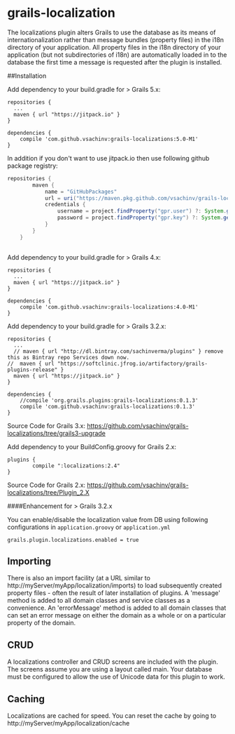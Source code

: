 grails-localization
===================

The localizations plugin alters Grails to use the database as its means of
internationalization rather than message bundles (property files) in the i18n
directory of your application. All property files in the i18n directory of your
application (but not subdirectories of i18n) are automatically loaded in to the
database the first time a message is requested after the plugin is installed.

##Installation

Add dependency to your build.gradle for > Grails 5.x:

```
repositories {
  ...
  maven { url "https://jitpack.io" }
}

dependencies {
    compile 'com.github.vsachinv:grails-localizations:5.0-M1'
}
```

In addition if you don't want to use jitpack.io then use following github package registry:

```groovy
repositories {
        maven {
            name = "GitHubPackages"
            url = uri("https://maven.pkg.github.com/vsachinv/grails-localizations")
            credentials {
                username = project.findProperty("gpr.user") ?: System.getenv("GITHUB_USERNAME")
                password = project.findProperty("gpr.key") ?: System.getenv("GITHUB_TOKEN")
            }
        }
    }
    
```    

Add dependency to your build.gradle for > Grails 4.x:

```
repositories {
  ...
  maven { url "https://jitpack.io" }
}

dependencies {
    compile 'com.github.vsachinv:grails-localizations:4.0-M1'
}
```

Add dependency to your build.gradle for > Grails 3.2.x:

```
repositories {
  ...
  // maven { url "http://dl.bintray.com/sachinverma/plugins" } remove this as Bintray repo Services down now.
//  maven { url "https://softclinic.jfrog.io/artifactory/grails-plugins-release" }
  maven { url "https://jitpack.io" }
}

dependencies {
    //compile 'org.grails.plugins:grails-localizations:0.1.3'
    compile 'com.github.vsachinv:grails-localizations:0.1.3'
}
```
Source Code for Grails 3.x: https://github.com/vsachinv/grails-localizations/tree/grails3-upgrade


Add dependency to your BuildConfig.groovy for Grails 2.x:

```
plugins {
        compile ":localizations:2.4"
}
```
Source Code for Grails 2.x:
https://github.com/vsachinv/grails-localizations/tree/Plugin_2.X

####Enhancement for > Grails 3.2.x

You can enable/disable the localization value from DB using following configurations in `application.groovy` or `application.yml`

```
grails.plugin.localizations.enabled = true
```

Importing
----------

There is also an import facility (at a URL similar to
http://myServer/myApp/localization/imports) to load subsequently created
property files - often the result of later installation of plugins. A 'message'
method is added to all domain classes and service classes as a convenience. An
'errorMessage' method is added to all domain classes that can set an error
message on either the domain as a whole or on a particular property of the
domain. 

CRUD
----

A localizations controller and CRUD screens are included with the plugin.
The screens assume you are using a layout called main. Your database must be
configured to allow the use of Unicode data for this plugin to work.

Caching
-------

Localizations are cached for speed. You can reset the cache by going to 
http://myServer/myApp/localization/cache


